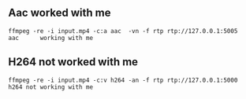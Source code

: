 
Aac worked with me
---------------

    ffmpeg -re -i input.mp4 -c:a aac  -vn -f rtp rtp://127.0.0.1:5005   aac      working with me
H264 not worked with me
---------------

    ffmpeg -re -i input.mp4 -c:v h264 -an -f rtp rtp://127.0.0.1:5000   h264 not working with me
